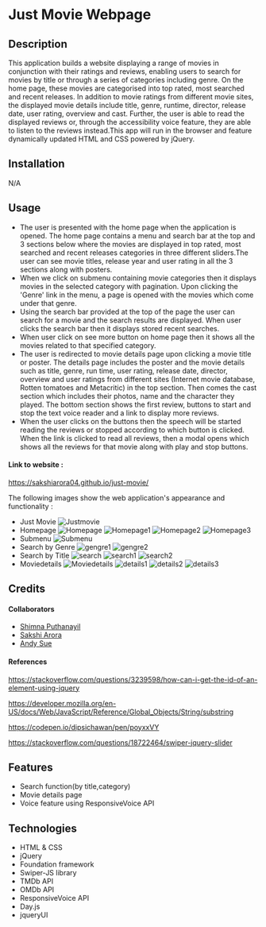 # Just Movie Webpage

## Description

This application builds a website displaying a range of movies in conjunction with their ratings and reviews, enabling users to search for movies by title or through a series of categories including genre. On the home page, these movies are categorised into top rated, most searched and recent releases. In addition to movie ratings from different movie sites, the displayed movie details include title, genre, runtime, director, release date, user rating, overview and cast. Further, the user is able to read the displayed reviews or, through the accessibility voice feature, they are able to listen to the reviews instead.This app will run in the browser and feature dynamically updated HTML and CSS powered by jQuery.

## Installation

N/A

## Usage

- The user is presented with the home page when the application is opened. The home page contains a menu and search bar at the top and 3 sections below where the movies are displayed in top rated, most searched and recent releases categories in three different sliders.The user can see movie titles, release year and user rating in all the 3 sections along with posters.
- When we click on submenu containing movie categories then it displays movies in the selected category with pagination. Upon clicking the 'Genre' link in the menu, a page is opened with the movies which come under that genre.
- Using the search bar provided at the top of the page the user can search for a movie and the search results are displayed. When user clicks the search bar then it displays stored recent searches.
- When user click on see more button on home page then it shows all the movies related to that specified category.
- The user is redirected to movie details page upon clicking a movie title or poster. The details page includes the poster and the movie details such as title, genre, run time, user rating, release date, director, overview and user ratings from different sites (Internet movie database, Rotten tomatoes and Metacritic) in the top section. Then comes the cast section which includes their photos, name and the character they played. The bottom section shows the first review, buttons to start and stop the text voice reader and a link to display more reviews.
- When the user clicks on the buttons then the speech will be started reading the reviews or stopped according to which button is clicked. When the link is clicked to read all reviews, then a modal opens which shows all the reviews for that movie along with play and stop buttons.

#### Link to website :

https://sakshiarora04.github.io/just-movie/

The following images show the web application's appearance and functionality :

- Just Movie
  ![Justmovie](assets/images/justmovie.gif)
- Homepage
  ![Homepage](assets/images/homepage.gif)
  ![Homepage1](assets/images/home1.png)
  ![Homepage2](assets/images/home2.png)
  ![Homepage3](assets/images/home3.png)
- Submenu
  ![Submenu](assets/images/submenu.gif)
- Search by Genre
  ![gengre1](assets/images/genre1.png)
  ![gengre2](assets/images/genre2.png)
- Search by Title
  ![search](assets/images/search.gif)
  ![search1](assets/images/search1.png)
  ![search2](assets/images/search2.png)
- Moviedetails
  ![Moviedetails](assets/images/moviedetails.gif)
  ![details1](assets/images/details1.png)
  ![details2](assets/images/details2.png)
  ![details3](assets/images/read-all-reviews.png)

## Credits

#### Collaborators

- <a href="https://github.com/shimna-puthanayil">Shimna Puthanayil</a>
- <a href="https://github.com/sakshiarora04">Sakshi Arora </a>
- <a href="https://github.com/Andysu7117">Andy Sue </a>

#### References

https://stackoverflow.com/questions/3239598/how-can-i-get-the-id-of-an-element-using-jquery

https://developer.mozilla.org/en-US/docs/Web/JavaScript/Reference/Global_Objects/String/substring

https://codepen.io/dipsichawan/pen/poyxxVY

https://stackoverflow.com/questions/18722464/swiper-jquery-slider

## Features

- Search function(by title,category)
- Movie details page
- Voice feature using ResponsiveVoice API

## Technologies

- HTML & CSS
- jQuery
- Foundation framework
- Swiper-JS library
- TMDb API
- OMDb API
- ResponsiveVoice API
- Day.js
- jqueryUI
